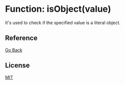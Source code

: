 # Function: isObject<T>(value)

It's used to check if the specified value is a literal object.

## Reference

[Go Back](../README.md#reference)

## License

[MIT](https://balmante.eti.br)
